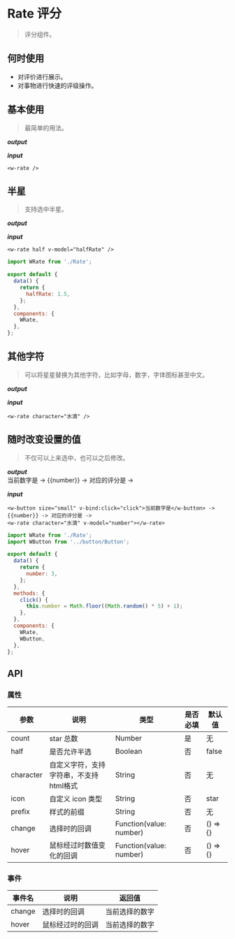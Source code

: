 # Rate 评分
> 评分组件。

## 何时使用

- 对评价进行展示。
- 对事物进行快速的评级操作。

## 基本使用
> 最简单的用法。

***output***
<br>
<w-rate />

***input***
``` vue
<w-rate />
```

## 半星
> 支持选中半星。

***output***
<br>
<w-rate half v-model="halfRate" />

***input***

``` vue
<w-rate half v-model="halfRate" />
```

``` js
import WRate from './Rate';

export default {
  data() {
    return {
      halfRate: 1.5,
    };
  },
  components: {
    WRate,
  },
};
```

## 其他字符
> 可以将星星替换为其他字符，比如字母，数字，字体图标甚至中文。

***output***
<br>
<w-rate character="水滴" />

***input***

``` vue
<w-rate character="水滴" />
```

## 随时改变设置的值
> 不仅可以上来选中，也可以之后修改。

***output***
<br>
<w-button size="small" v-bind:click="click">当前数字是</w-button> -> {{number}} -> 对应的评分是 ->
<w-rate character="水滴" v-model="number"></w-rate>

***input***

``` vue
<w-button size="small" v-bind:click="click">当前数字是</w-button> -> {{number}} -> 对应的评分是 ->
<w-rate character="水滴" v-model="number"></w-rate>
```

``` js
import WRate from './Rate';
import WButton from '../button/Button';

export default {
  data() {
    return {
      number: 3,
    };
  },
  methods: {
    click() {
      this.number = Math.floor((Math.random() * 5) + 1);
    },
  },
  components: {
    WRate,
    WButton,
  },
};
```

## API

### 属性

|参数|说明|类型|是否必填|默认值|
|---|----|---|-------|-----|
|count|star 总数|Number|是|无|
|half|是否允许半选|Boolean|否|false|
|character|自定义字符，支持字符串，不支持html格式|String|否|无|
|icon|自定义 icon 类型|String|否|star|
|prefix|样式的前缀|String|否|无|
|change|选择时的回调|Function(value: number)|否|() => {}|
|hover|鼠标经过时数值变化的回调|Function(value: number)|否|() => {}|

### 事件

|事件名|说明|返回值|
|-----|---|-----|
|change|选择时的回调|当前选择的数字|
|hover|鼠标经过时的回调|当前选择的数字|

<script>
import WRate from './Rate';
import WButton from '../button/Button';

export default {
  data() {
    return {
      halfRate: 1.5,
      number: 3,
    };
  },
  methods: {
    click() {
      this.number = Math.floor((Math.random() * 5) + 1);
    },
  },
  components: {
    WRate,
    WButton,
  },
};
</script>
<style lang="scss">
@import '../button/style/button.scss';
@import '../icon/style/icon.scss';
@import './style/rate.scss';
</style>
